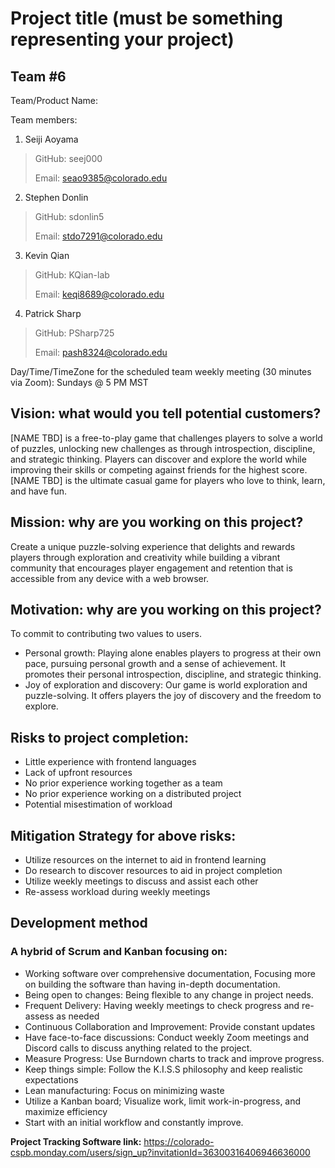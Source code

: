 # Project title (must be something representing your project)

## Team #6

Team/Product Name:

Team members: 

1. Seiji Aoyama

>GitHub: seej000
>
>Email: seao9385@colorado.edu

2. Stephen Donlin

>GitHub: sdonlin5
>
>Email: stdo7291@colorado.edu

3. Kevin Qian

>GitHub: KQian-lab
>
>Email: keqi8689@colorado.edu


4. Patrick Sharp

>GitHub: PSharp725
>
>Email: pash8324@colorado.edu


Day/Time/TimeZone for the scheduled team weekly meeting (30 minutes via Zoom): Sundays @ 5 PM MST

## Vision: what would you tell potential customers?
[NAME TBD] is a free-to-play game that challenges players to solve a world of puzzles, unlocking new challenges as through introspection, discipline, and strategic thinking. Players can discover and explore the world while improving their skills or competing against friends for the highest score. [NAME TBD] is the ultimate  casual game for players who love to think, learn, and have fun. 

## Mission: why are you working on this project?
Create a unique puzzle-solving experience that delights and rewards players through exploration and creativity while building a vibrant community that encourages player engagement and retention that is accessible from any device with a web browser. 


## Motivation: why are you working on this project?

To commit to contributing two values to users.
- Personal growth: Playing alone enables players to progress at their own pace, pursuing personal growth and a sense of achievement. It promotes their personal introspection, discipline, and strategic thinking.
- Joy of exploration and discovery: Our game is world exploration and puzzle-solving. It offers players the joy of discovery and the freedom to explore.


## Risks to project completion:

- Little experience with frontend languages
- Lack of upfront resources
- No prior experience working together as a team
- No prior experience working on a distributed project
- Potential misestimation of workload



## Mitigation Strategy for above risks:
- Utilize resources on the internet to aid in frontend learning
- Do research to discover resources to aid in project completion
- Utilize weekly meetings to discuss and assist each other
- Re-assess workload during weekly meetings


## Development method
### A hybrid of Scrum and Kanban focusing on:
- Working software over comprehensive documentation, Focusing more on building the software than having in-depth documentation.
- Being open to changes: Being flexible to any change in project needs.
- Frequent Delivery: Having weekly meetings to check progress and re-assess as needed
- Continuous Collaboration and Improvement: Provide constant updates
- Have face-to-face discussions: Conduct weekly Zoom meetings and Discord calls to discuss anything related to the project.
- Measure Progress: Use Burndown charts to track and improve progress.
- Keep things simple: Follow the K.I.S.S philosophy and keep realistic expectations 
- Lean manufacturing: Focus on minimizing waste
- Utilize a Kanban board; Visualize work, limit work-in-progress, and maximize efficiency
- Start with an initial workflow and constantly improve.


**Project Tracking Software link:** https://colorado-cspb.monday.com/users/sign_up?invitationId=36300316406946636000
